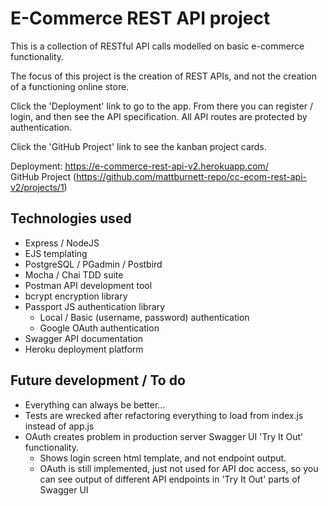 # E-Commerce REST API project
This is a collection of RESTful API calls modelled on basic e-commerce functionality.

The focus of this project is the creation of REST APIs, and not the creation of a functioning online store.

Click the 'Deployment' link to go to the app. From there you can register / login, and then see the API specification.
All API routes are protected by authentication.

Click the 'GitHub Project' link to see the kanban project cards.

Deployment: https://e-commerce-rest-api-v2.herokuapp.com/ \
GitHub Project (https://github.com/mattburnett-repo/cc-ecom-rest-api-v2/projects/1)

## Technologies used
* Express / NodeJS
* EJS templating
* PostgreSQL / PGadmin / Postbird
* Mocha / Chai TDD suite
* Postman API development tool
* bcrypt encryption library
* Passport JS authentication library
  * Local / Basic (username, password) authentication
  * Google OAuth authentication
* Swagger API documentation
* Heroku deployment platform

## Future development / To do
* Everything can always be better...
* Tests are wrecked after refactoring everything to load from index.js instead of app.js
* OAuth creates problem in production server Swagger UI 'Try It Out' functionality. 
  * Shows login screen html template, and not endpoint output. 
  * OAuth is still implemented, just not used for API doc access, so you can see output of different API endpoints in 'Try It Out' parts of Swagger UI
